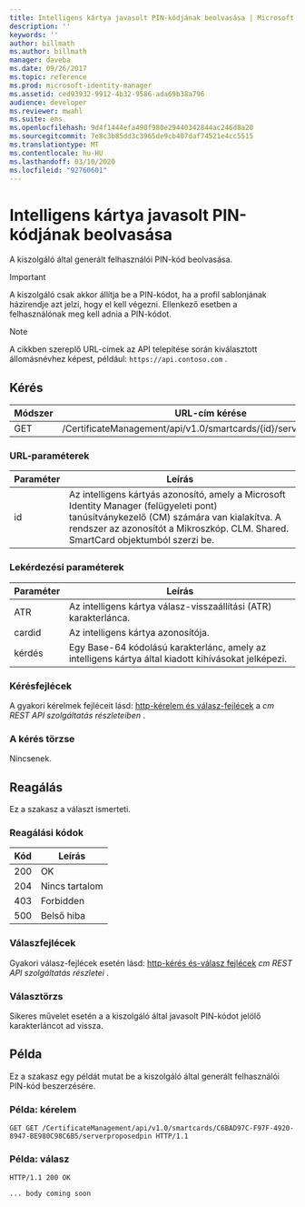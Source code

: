 ```yaml
---
title: Intelligens kártya javasolt PIN-kódjának beolvasása | Microsoft Docs
description: ''
keywords: ''
author: billmath
ms.author: billmath
manager: daveba
ms.date: 09/26/2017
ms.topic: reference
ms.prod: microsoft-identity-manager
ms.assetid: ced93932-9912-4b32-9586-ada69b38a796
audience: developer
ms.reviewer: mwahl
ms.suite: ems
ms.openlocfilehash: 9d4f1444efa490f980e29440342844ac246d8a20
ms.sourcegitcommit: 7e8c3b85dd3c3965de9cb407daf74521e4cc5515
ms.translationtype: MT
ms.contentlocale: hu-HU
ms.lasthandoff: 03/10/2020
ms.locfileid: "92760601"
---
```

# <a name="get-smart-card-proposed-pin"></a>Intelligens kártya javasolt PIN-kódjának beolvasása
A kiszolgáló által generált felhasználói PIN-kód beolvasása.

>[!IMPORTANT]
>A kiszolgáló csak akkor állítja be a PIN-kódot, ha a profil sablonjának házirendje azt jelzi, hogy el kell végezni. Ellenkező esetben a felhasználónak meg kell adnia a PIN-kódot.

>[!NOTE]
>A cikkben szereplő URL-címek az API telepítése során kiválasztott állomásnévhez képest, például: `https://api.contoso.com` .

## <a name="request"></a>Kérés

Módszer  |URL-cím kérése  
---------|---------
GET     |/CertificateManagement/api/v1.0/smartcards/{id}/serverproposedpin

### <a name="url-parameters"></a>URL-paraméterek

Paraméter | Leírás
---------|------------
id | Az intelligens kártyás azonosító, amely a Microsoft Identity Manager (felügyeleti pont) tanúsítványkezelő (CM) számára van kialakítva. A rendszer az azonosítót a Mikroszkóp. CLM. Shared. SmartCard objektumból szerzi be.

### <a name="query-parameters"></a>Lekérdezési paraméterek

Paraméter | Leírás
---------|------------
ATR | Az intelligens kártya válasz-visszaállítási (ATR) karakterlánca.
cardid | Az intelligens kártya azonosítója.
kérdés | Egy Base-64 kódolású karakterlánc, amely az intelligens kártya által kiadott kihívásokat jelképezi.

### <a name="request-headers"></a>Kérésfejlécek
A gyakori kérelmek fejléceit lásd: [http-kérelem és válasz-fejlécek](certificate-management-rest-api-service-details.md#http-request-and-response-headers) a *cm REST API szolgáltatás részleteiben* .

### <a name="request-body"></a>A kérés törzse
Nincsenek.

## <a name="response"></a>Reagálás
Ez a szakasz a választ ismerteti.

### <a name="response-codes"></a>Reagálási kódok

Kód  |Leírás  
---------|---------
200 | OK
204 | Nincs tartalom
403 | Forbidden
500 | Belső hiba

### <a name="response-headers"></a>Válaszfejlécek
Gyakori válasz-fejlécek esetén lásd: [http-kérés és-válasz fejlécek](certificate-management-rest-api-service-details.md#http-request-and-response-headers) *cm REST API szolgáltatás részletei* .

### <a name="response-body"></a>Választörzs
Sikeres művelet esetén a a kiszolgáló által javasolt PIN-kódot jelölő karakterláncot ad vissza.

## <a name="example"></a>Példa
Ez a szakasz egy példát mutat be a kiszolgáló által generált felhasználói PIN-kód beszerzésére.

### <a name="example-request"></a>Példa: kérelem

```
GET GET /CertificateManagement/api/v1.0/smartcards/C6BAD97C-F97F-4920-8947-BE980C98C6B5/serverproposedpin HTTP/1.1
```

### <a name="example-response"></a>Példa: válasz

```
HTTP/1.1 200 OK

... body coming soon
```       
